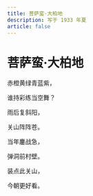```yaml
---
title: 菩萨蛮·大柏地
description: 写于 1933 年夏
article: false
---
```


# 菩萨蛮·大柏地

赤橙黄绿青蓝紫，

谁持彩练当空舞？

雨后复斜阳，

关山阵阵苍。

当年鏖战急，

弹洞前村壁。

装点此关山，

今朝更好看。
